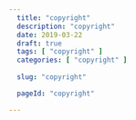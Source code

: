 ```yaml
---
  title: "copyright"
  description: "copyright"
  date: 2019-03-22
  draft: true
  tags: [ "copyright" ]
  categories: [ "copyright" ]
  
  slug: "copyright"

  pageId: "copyright"

---
```

